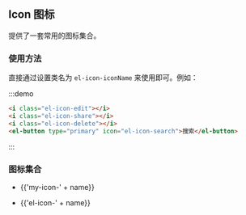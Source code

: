 ## Icon 图标

提供了一套常用的图标集合。

### 使用方法

直接通过设置类名为 `el-icon-iconName` 来使用即可。例如：

:::demo

```html
<i class="el-icon-edit"></i>
<i class="el-icon-share"></i>
<i class="el-icon-delete"></i>
<el-button type="primary" icon="el-icon-search">搜索</el-button>
```

:::

### 图标集合

<el-tabs type="border-card">
  <el-tab-pane label="我的图标">
    <ul class="icon-list">
      <li v-for="name in $iconMy" :key="name" @click="copy()">
        <span>
          <i :class="'my-icon-' + name"></i>
          <span class="icon-name">{{'my-icon-' + name}}</span>
        </span>
      </li>
    </ul>
  </el-tab-pane>

  <el-tab-pane label="Element图标">
    <ul class="icon-list">
      <li v-for="name in $icon" :key="name" @click="copy()">
      <span>
        <i :class="'el-icon-' + name"></i>
        <span class="icon-name">{{'el-icon-' + name}}</span>
      </span>
      </li>
    </ul>
  </el-tab-pane>
</el-tabs>